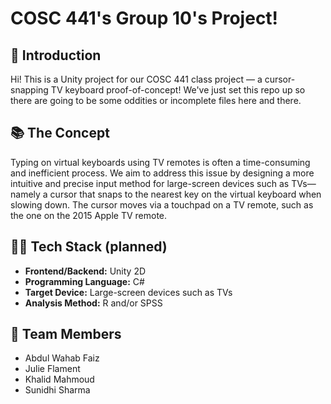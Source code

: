 # COSC 441's Group 10's Project!

## 👋 Introduction
Hi! This is a Unity project for our COSC 441 class project — a cursor-snapping TV keyboard proof-of-concept! We've just set this repo up so there are going to be some oddities or incomplete files here and there.

## 📚 The Concept
Typing on virtual keyboards using TV remotes is often a time-consuming and inefficient process. We aim to address this issue by designing a more intuitive and precise input method for large-screen devices such as TVs—namely a cursor that snaps to the nearest key on the virtual keyboard when slowing down. The cursor moves via a touchpad on a TV remote, such as the one on the 2015 Apple TV remote.

## 🧑‍💻 Tech Stack (planned)
- **Frontend/Backend:** Unity 2D
- **Programming Language:** C#
- **Target Device:** Large-screen devices such as TVs
- **Analysis Method:** R and/or SPSS

## 👥 Team Members
- Abdul Wahab Faiz
- Julie Flament
- Khalid Mahmoud
- Sunidhi Sharma
